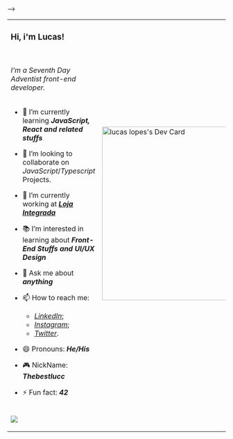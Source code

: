 <table>
<tr>
<td>
<h3>Hi, i'm Lucas!</h3>
</br>

<em>I'm a Seventh Day Adventist front-end developer.</em>
</br>
</br>

- 🌱 I’m currently learning _**JavaScript, React and related stuffs**_
- 👯 I’m looking to collaborate on _JavaScript_/_Typescript_ Projects.
- 🔭 I’m currently working at [_**Loja Integrada**_](https://www.lojaintegrada.com.br/)
- 📚 I’m interested in learning about _**Front-End Stuffs and UI/UX Design**_
- 💬 Ask me about _**anything**_
- 📫 How to reach me: 
  -  [_LinkedIn_](https://www.linkedin.com/in/thebestlucc);
  -  [_Instagram_](https://www.instagram.com/thebestlucc);
  -  [_Twitter_](https://www.twitter.com/thebestlucc).
- 😄 Pronouns: _**He/His**_
- 🎮 NickName: _**Thebestlucc**_
- ⚡ Fun fact: _**42**_

    </td>
    <td>
      <a href="https://app.daily.dev/thebestlucc"><img src="https://api.daily.dev/devcards/bcdccd3e8a4b4d6e90937bac1d64eef4.png?r=mpd" width="400" alt="lucas lopes's Dev Card"/></a>
    </td>
  </tr>
  <tr>
  <td>
  <picture>
<source 
  srcset="https://github-readme-stats.vercel.app/api?username=thebestlucc&show_icons=true&theme=dracula&count_private=true"
  media="(prefers-color-scheme: dark)"
/>
<source
  srcset="https://github-readme-stats.vercel.app/api?username=thebestlucc&show_icons=true&theme=dracula&count_private=true"
  media="(prefers-color-scheme: light), (prefers-color-scheme: no-preference)"
/>
<img src="https://github-readme-stats.vercel.app/api?username=thebestlucc&show_icons=true&theme=dracula&count_private=true" />
</picture>
</td>
</td> -->
</tr>
</table>
